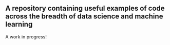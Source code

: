 ## A repository containing useful examples of code across the breadth of data science and machine learning

A work in progress!